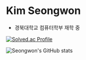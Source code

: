 # Kim Seongwon
- 경북대학교 컴퓨터학부 재학 중

[![Solved.ac Profile](http://mazassumnida.wtf/api/v2/generate_badge?boj=seongwon22)](https://solved.ac/seongwon22/)

![Seongwon's GitHub stats](https://github-readme-stats.vercel.app/api?username=seongwon02&show_icons=true&theme=radical)
